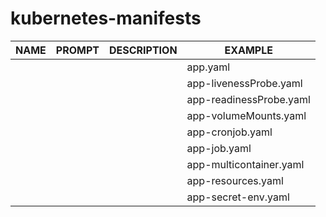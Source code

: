 # kubernetes-manifests
| NAME    | PROMPT  | DESCRIPTION  | EXAMPLE  |
|---------|---------|--------------|----------|
|         |         |              |app.yaml  |
|         |         |              |app-livenessProbe.yaml          |
|         |         |              |app-readinessProbe.yaml|
|||                                   |app-volumeMounts.yaml|
|||                                   |app-cronjob.yaml|
|||                                   |app-job.yaml|
|||                                   |app-multicontainer.yaml|
|||                                   |app-resources.yaml|
|||              |app-secret-env.yaml          |

